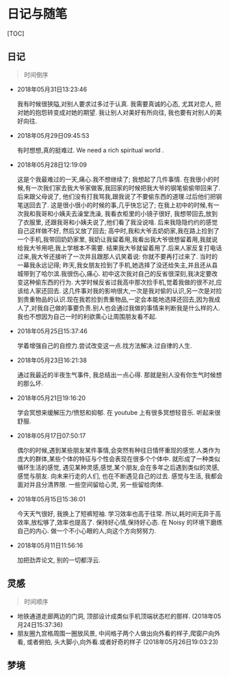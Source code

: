# 日记与随笔

[TOC]

## 日记

> 时间倒序

* 2018年05月31日13:23:46

  我有时候很狭隘,对别人要求过多过于认真. 我需要真诚的心态, 尤其对恋人, 把对她的抱怨转变成对她的期望. 我让别人对美好有所向往, 我也要有对别人的美好向往.

* 2018年05月29日09:45:53

  有时想想,真的挺难过. We need a rich spiritual world . 

* 2018年05月28日12:19:09

  这是个我最难过的一天,痛心.我不想继续了; 我想起了几件事情. 
  在我很小的时候,有一次我们家去我大爷家做客,我回家的时候把我大爷的钢笔偷偷带回来了. 后来跟父母说了, 他们没有打我骂我,跟我说了不要偷东西的道理.过后他们把钢笔送回去了. 这是很小很小的时候的事,几乎快忘记了;
  在我上初中的时候,有一次我和我哥和小姨夫去澡堂洗澡, 我看衣柜里的小镜子很好, 我想带回去,放到了衣服里, 还跟我哥和小姨夫说了,他们看了我没说啥. 后来我隐隐约约的感觉自己这样做不好, 然后又放了回去;
  高中时,我和大爷去奶奶家,我在路上捡到了一个手机,我带回奶奶家里, 我奶让我留着用,我看出我大爷很想留着用,我就说给我大爷用吧,我上学根本不需要. 结果我大爷就留着用了.后来人家反复打电话过来,我大爷还接听了一次并且跟那人讥笑着说: 你就不要再打过来了.   当时的一幕我永远记得; 
  昨天,我女朋友捡到了手机,她选择了没还给失主,并且还从县城带到了哈尔滨.我很伤心,痛心.
  初中这次我对自己的反省很深刻,我决定要改变这种偷东西的行为. 大学时候反省过我高中那次捡手机,觉着我做的很不对,应该给人家还回去. 这几件事对我的影响很大,一次是我对偷的认识,另一次是对捡到贵重物品的认识.现在我若捡到贵重物品,一定会本能地选择还回去,因为我成人了,对我自己做的事要负责.别人也会通过我做的事情来判断我是什么样的人.我也不想因为自己一时的利欲熏心让周围朋友看不起.

* 2018年05月25日15:37:46

  学着增强自己的自控力.尝试改变这一点.找方法解决.过自律的人生.

* 2018年05月23日16:21:38

  通过我最近的半夜生气事件, 我总结出一点心得. 那就是别人没有你生气时候想的那么坏. 

* 2018年05月21日19:16:20

  学会冥想来缓解压力/愤怒和抑郁. 在 youtube 上有很多冥想轻音乐. 听起来很舒服. 

* 2018年05月17日07:50:17

  偶尔的时候,遇到某些朋友某件事情,会突然有种往日情怀重现的感觉.人类作为庞大的群体,某些个体的特征与个性会表现在很多个个体中. 就形成了一种类似循环生活的感觉, 遇见某种灵感,感觉,某个朋友,会在多年之后遇到类似的灵感,感觉与朋友. 向未来行走的人们, 也在不断遇见自己的过去. 感觉与生活, 我都会面对并且分清界限. 一些空间留给心灵, 另一些留给肉体. 

* 2018年05月15日15:36:01

  今天天气很好, 我换上了短裤短袖. 学习效率也高于往常. 所以,耗时间无异于高效率,放松够了,效率也提高了. 保持好心情,保持好心态. 在 Noisy 的环境下磨练自己的内心. 做一个不小心眼的人,向这个方向努努力.

* 2018年05月11日11:56:16

  加把劲弄论文, 别的一切都浮云. 

## 灵感

> 时间顺序

* 地铁通道走廊两边的门洞, 顶部设计成类似手机顶端状态栏的那样. (2018年05月24日15:37:36)
* 朋友圈九宫格周围一圈放风景, 中间格子两个人做出向外看的样子,爬窗户向外看, 或者俯拍, 头大脚小,向外看.或者好奇的样子 (2018年05月26日19:03:23)



## 梦境



